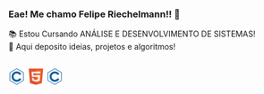 ### Eae! Me chamo Felipe Riechelmann!! 👋

📚 Estou Cursando ANÁLISE E DESENVOLVIMENTO DE SISTEMAS!<br/>
💾 Aqui deposito ideias, projetos e algoritmos!<br/>

</div>
<div style="display: inline_block"><br>
  <img align="center" height="30" width="30" src="https://raw.githubusercontent.com/devicons/devicon/1119b9f84c0290e0f0b38982099a2bd027a48bf1/icons/c/c-line.svg">
  <img align="center" height="30" width="30" src="https://raw.githubusercontent.com/devicons/devicon/1119b9f84c0290e0f0b38982099a2bd027a48bf1/icons/html5/html5-original.svg">
  <img align="center" height="30" width="30" src="https://raw.githubusercontent.com/devicons/devicon/1119b9f84c0290e0f0b38982099a2bd027a48bf1/icons/c/c-line.svg">
</div>
